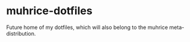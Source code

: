 # muhrice-dotfiles
Future home of my dotfiles, which will also belong to the muhrice meta-distribution.
